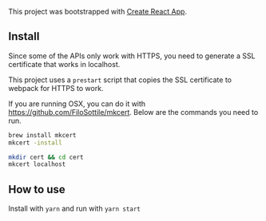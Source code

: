 This project was bootstrapped with [Create React App](https://github.com/facebook/create-react-app).

## Install

Since some of the APIs only work with HTTPS, you need to generate a SSL certificate that works in localhost.

This project uses a `prestart` script that copies the SSL certificate to webpack for HTTPS to work.

If you are running OSX, you can do it with https://github.com/FiloSottile/mkcert. Below are the commands you need to run.

```sh
brew install mkcert
mkcert -install

mkdir cert && cd cert
mkcert localhost
```

## How to use

Install with `yarn` and run with `yarn start`
